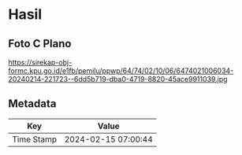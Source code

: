 # Hasil

## Foto C Plano

https://sirekap-obj-formc.kpu.go.id/e1fb/pemilu/ppwp/64/74/02/10/06/6474021006034-20240214-221723--6dd5b719-dba0-4719-8820-45ace9911039.jpg


## Metadata

| Key        | Value               |
| ---------- | ------------------- |
| Time Stamp | 2024-02-15 07:00:44 |



